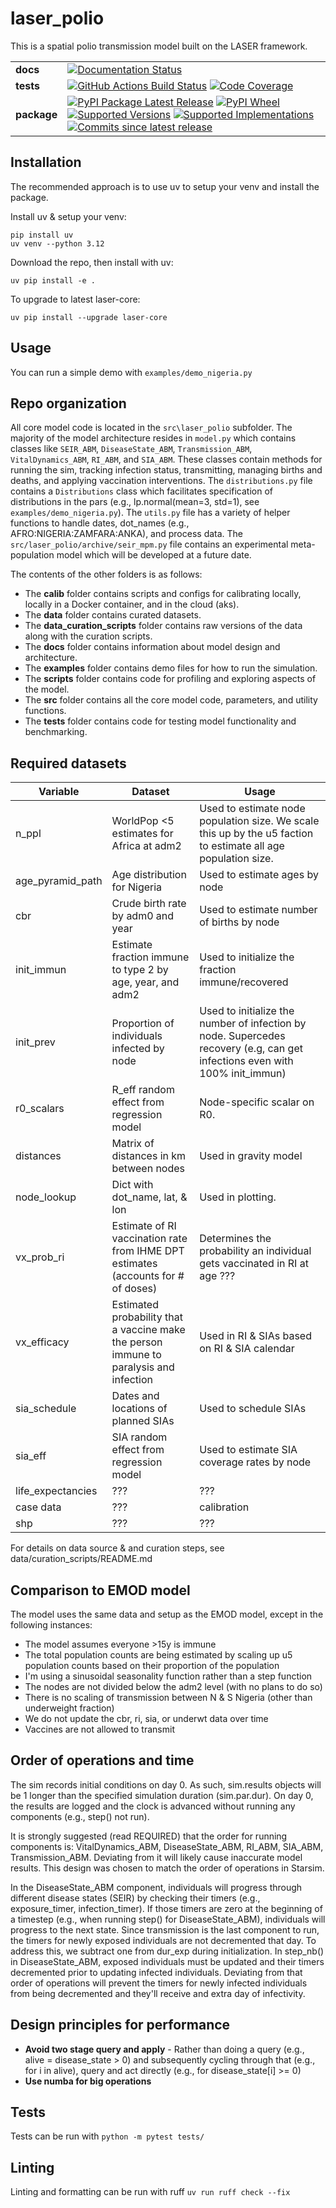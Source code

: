 # laser_polio
This is a spatial polio transmission model built on the LASER framework.

|||
|-|-|
|**docs**|[![Documentation Status](https://img.shields.io/readthedocs/laser-polio.svg)](https://docs.idmod.org/projects/laser-polio/en/latest/)|
|**tests**|[![GitHub Actions Build Status](https://github.com/InstituteforDiseaseModeling/laser-polio/actions/workflows/github-actions.yml/badge.svg)](https://github.com/InstituteforDiseaseModeling/laser-polio/actions) [![Code Coverage](https://codecov.io/gh/InstituteforDiseaseModeling/laser-polio/branch/main/graphs/badge.svg?branch=main)](https://app.codecov.io/github/InstituteforDiseaseModeling/laser-polio)|
|**package**|[![PyPI Package Latest Release](https://img.shields.io/pypi/v/laser-polio.svg)](https://pypi.org/project/laser-polio) [![PyPI Wheel](https://img.shields.io/pypi/wheel/laser-polio.svg)](https://pypi.org/project/laser-polio) [![Supported Versions](https://img.shields.io/pypi/pyversions/laser-polio.svg)](https://pypi.org/project/laser-polio) [![Supported Implementations](https://img.shields.io/pypi/implementation/laser-polio.svg)](https://pypi.org/project/laser-polio) [![Commits since latest release](https://img.shields.io/github/commits-since/InstituteforDiseaseModeling/laser-polio/v0.1.23.svg)](https://github.com/InstituteforDiseaseModeling/laser-polio/compare/v0.1.23...main)|

## Installation
The recommended approach is to use uv to setup your venv and install the package.

Install uv & setup your venv:
```
pip install uv
uv venv --python 3.12
```

Download the repo, then install with uv:
```
uv pip install -e .
```

To upgrade to latest laser-core:
```
uv pip install --upgrade laser-core
```

## Usage
You can run a simple demo with `examples/demo_nigeria.py`

## Repo organization
All core model code is located in the `src\laser_polio` subfolder. The majority of the model architecture resides in `model.py` which contains classes like `SEIR_ABM`, `DiseaseState_ABM`, `Transmission_ABM`, `VitalDynamics_ABM`, `RI_ABM`, and `SIA_ABM`. These classes contain methods for running the sim, tracking infection status, transmitting, managing births and deaths, and applying vaccination interventions. The `distributions.py` file contains a `Distributions` class which facilitates specification of distributions in the pars (e.g., lp.normal(mean=3, std=1), see `examples/demo_nigeria.py`). The  `utils.py` file has a variety of helper functions to handle dates, dot_names (e.g., AFRO:NIGERIA:ZAMFARA:ANKA), and process data. The `src/laser_polio/archive/seir_mpm.py` file contains an experimental meta-population model which will be developed at a future date.

The contents of the other folders is as follows:
- The **calib** folder contains scripts and configs for calibrating locally, locally in a Docker container, and in the cloud (aks).
- The **data** folder contains curated datasets.
- The **data_curation_scripts** folder contains raw versions of the data along with the curation scripts.
- The **docs** folder contains information about model design and architecture.
- The **examples** folder contains demo files for how to run the simulation.
- The **scripts** folder contains code for profiling and exploring aspects of the model.
- The **src** folder contains all the core model code, parameters, and utility functions.
- The **tests** folder contains code for testing model functionality and benchmarking.

## Required datasets

| Variable | Dataset | Usage |
|----------|---------|-------|
| n_ppl | WorldPop <5 estimates for Africa at adm2 | Used to estimate node population size. We scale this up by the u5 faction to estimate all age population size. |
| age_pyramid_path | Age distribution for Nigeria | Used to estimate ages by node |
| cbr | Crude birth rate by adm0 and year | Used to estimate number of births by node |
| init_immun | Estimate fraction immune to type 2 by age, year, and adm2 | Used to initialize the fraction immune/recovered |
| init_prev | Proportion of individuals infected by node | Used to initialize the number of infection by node. Supercedes recovery (e.g, can get infections even with 100% init_immun) |
| r0_scalars | R_eff random effect from regression model | Node-specific scalar on R0. |
| distances | Matrix of distances in km between nodes | Used in gravity model |
| node_lookup | Dict with dot_name, lat, & lon  | Used in plotting. |
| vx_prob_ri | Estimate of RI vaccination rate from IHME DPT estimates (accounts for # of doses) | Determines the probability an individual gets vaccinated in RI at age ??? |
| vx_efficacy | Estimated probability that a vaccine make the person immune to paralysis and infection | Used in RI & SIAs based on RI & SIA calendar |
| sia_schedule | Dates and locations of planned SIAs | Used to schedule SIAs |
| sia_eff | SIA random effect from regression model | Used to estimate SIA coverage rates by node |
| life_expectancies | ??? | ??? |
| case data | ??? | calibration |
| shp | ??? | ??? |

For details on data source & and curation steps, see data/curation_scripts/README.md


## Comparison to EMOD model
The model uses the same data and setup as the EMOD model, except in the following instances:
- The model assumes everyone >15y is immune
- The total population counts are being estimated by scaling up u5 population counts based on their proportion of the population
- I'm using a sinusoidal seasonality function rather than a step function
- The nodes are not divided below the adm2 level (with no plans to do so)
- There is no scaling of transmission between N & S Nigeria (other than underweight fraction)
- We do not update the cbr, ri, sia, or underwt data over time
- Vaccines are not allowed to transmit


## Order of operations and time
The sim records initial conditions on day 0. As such, sim.results objects will be 1 longer than the specified simulation duration (sim.par.dur). On day 0, the results are logged and the clock is advanced without running any components (e.g., step() not run).

It is strongly suggested (read REQUIRED) that the order for running components is: VitalDynamics_ABM, DiseaseState_ABM, RI_ABM, SIA_ABM, Transmission_ABM. Deviating from it will likely cause inaccurate model results. This design was chosen to match the order of operations in Starsim.

In the DiseaseState_ABM component, individuals will progress through different disease states (SEIR) by checking their timers (e.g., exposure_timer, infection_timer). If those timers are zero at the beginning of a timestep (e.g., when running step() for DiseaseState_ABM), individuals will progress to the next state. Since transmission is the last component to run, the timers for newly exposed individuals are not decremented that day. To address this, we subtract one from dur_exp during initialization. In step_nb() in DiseaseState_ABM, exposed individuals must be updated and their timers decremented prior to updating infected individuals. Deviating from that order of operations will prevent the timers for newly infected individuals from being decremented and they'll receive and extra day of infectivity.

## Design principles for performance
- **Avoid two stage query and apply** - Rather than doing a query (e.g., alive = disease_state > 0) and subsequently cycling through that (e.g., for i in alive), query and act directly (e.g., for disease_state[i] >= 0)
- **Use numba for big operations**

## Tests
Tests can be run with `python -m pytest tests/`

## Linting
Linting and formatting can be run with ruff `uv run ruff check --fix`
